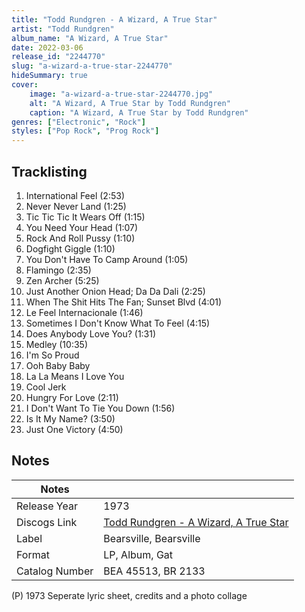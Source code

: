 ```yaml
---
title: "Todd Rundgren - A Wizard, A True Star"
artist: "Todd Rundgren"
album_name: "A Wizard, A True Star"
date: 2022-03-06
release_id: "2244770"
slug: "a-wizard-a-true-star-2244770"
hideSummary: true
cover:
    image: "a-wizard-a-true-star-2244770.jpg"
    alt: "A Wizard, A True Star by Todd Rundgren"
    caption: "A Wizard, A True Star by Todd Rundgren"
genres: ["Electronic", "Rock"]
styles: ["Pop Rock", "Prog Rock"]
---
```


## Tracklisting
1. International Feel (2:53)
2. Never Never Land (1:25)
3. Tic Tic Tic It Wears Off (1:15)
4. You Need Your Head (1:07)
5. Rock And Roll Pussy (1:10)
6. Dogfight Giggle (1:10)
7. You Don't Have To Camp Around (1:05)
8. Flamingo (2:35)
9. Zen Archer (5:25)
10. Just Another Onion Head; Da Da Dali (2:25)
11. When The Shit Hits The Fan; Sunset Blvd (4:01)
12. Le Feel Internacionale (1:46)
13. Sometimes I Don't Know What To Feel (4:15)
14. Does Anybody Love You? (1:31)
15. Medley (10:35)
16. I'm So Proud
17. Ooh Baby Baby
18. La La Means I Love You
19. Cool Jerk
20. Hungry For Love (2:11)
21. I Don't Want To Tie You Down (1:56)
22. Is It My Name? (3:50)
23. Just One Victory (4:50)



## Notes

| Notes          |             |
| ---------------| ----------- |
| Release Year   | 1973 |
| Discogs Link   | [Todd Rundgren - A Wizard, A True Star](https://www.discogs.com/release/2244770-Todd-Rundgren-A-Wizard-A-True-Star) |
| Label          | Bearsville, Bearsville |
| Format         | LP, Album, Gat |
| Catalog Number | BEA 45513, BR 2133 |

(P) 1973 Seperate lyric sheet, credits and a photo collage  

